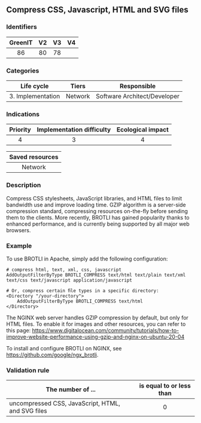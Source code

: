## Compress CSS, Javascript, HTML and SVG files

### Identifiers

| GreenIT | V2  | V3  |  V4  |
|:-------:|:---:|:---:|:----:|
|    86   |  80 | 78  |      |

### Categories

|    Life cycle     |  Tiers  |         Responsible          |
|:-----------------:|:-------:|:----------------------------:|
| 3. Implementation | Network | Software Architect/Developer |

### Indications

|      Priority      | Implementation difficulty | Ecological impact |
|:------------------:|:-------------------------:|:-----------------:|
|         4          |             3             |         4         |

|                      Saved resources                      |
|:---------------------------------------------------------:|
|                          Network                          |

### Description

Compress CSS stylesheets, JavaScript libraries, and HTML files to limit bandwidth use and improve loading time.
GZIP algorithm is a server-side compression standard, compressing resources on-the-fly before sending them to the clients.
More recently, BROTLI has gained popularity thanks to enhanced performance, and is currently being supported by all major web browsers.

### Example

To use BROTLI in Apache, simply add the following configuration:

```
# compress html, text, xml, css, javascript
AddOutputFilterByType BROTLI_COMPRESS text/html text/plain text/xml text/css text/javascript application/javascript

# Or, compress certain ﬁle types in a specific directory:
<Directory "/your-directory">
    AddOutputFilterByType BROTLI_COMPRESS text/html
</Directory>
```

The NGINX web server handles GZIP compression by default, but only for HTML files.
To enable it for images and other resources, you can refer to this page: https://www.digitalocean.com/community/tutorials/how-to-improve-website-performance-using-gzip-and-nginx-on-ubuntu-20-04

To install and configure BROTLI on NGINX, see https://github.com/google/ngx_brotli.
### Validation rule

| The number of ...                                 | is equal to or less than |  
|---------------------------------------------------|:------------------------:|
| uncompressed CSS, JavaScript, HTML, and SVG files |            0             |
